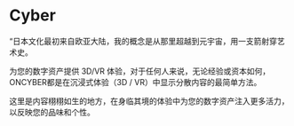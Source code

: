 # Cyber

“日本文化最初来自欧亚大陆，我的概念是从那里超越到元宇宙，用一支箭射穿艺术史。

为您的数字资产提供 3D/VR 体验，对于任何人来说，无论经验或资本如何，ONCYBER都是在沉浸式体验（3D / VR）中显示分散内容的最简单方法。

这里是内容栩栩如生的地方，在身临其境的体验中为您的数字资产注入更多活力，以反映您的品味和个性。
